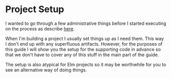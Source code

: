 # Project Setup

I wanted to go through a few administrative things before I started executing on the process as describe [here](/plan.md#process).

When I'm building a project I usually set things up as I need them. This way I don't end up with any superfluous artifacts. However, for the purposes of this guide I will show you the setup for the supporting code in advance so that we don't have to cover any of this stuff in the main part of the guide.

The setup is also atypical for Elm projects so it may be worthwhile for you to see an alternative way of doing things.
